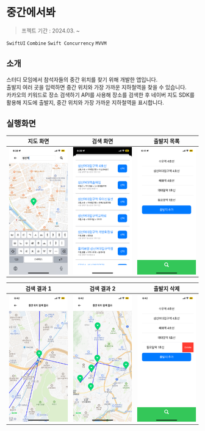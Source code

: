 # 중간에서봐
> 프젝트 기간 : 2024.03. ~

`SwiftUI` `Combine` `Swift Concurrency` `MVVM`

## 소개

스터디 모임에서 참석자들의 중간 위치를 찾기 위해 개발한 앱입니다.<br>
출발지 여러 곳을 입력하면 중간 위치와 가장 가까운 지하철역을 찾을 수 있습니다.<br>
카카오의 키워드로 장소 검색하기 API를 사용해 장소를 검색한 후 네이버 지도 SDK를 활용해 지도에 출발지, 중간 위치와 가장 가까운 지하철역을 표시합니다.<br>

## 실행화면

| 지도 화면 | 검색 화면 | 출발지 목록 |
| :-: | :-: | :-: |
| <img src="./screenshot/지도 화면.PNG" width="500"> | <img src="./screenshot/검색 화면.PNG" width="500"> | <img src="./screenshot/출발지 목록.PNG" width="500"> |

| 검색 결과 1 | 검색 결과 2 | 출발지 삭제 |
| :-: | :-: | :-: |
| <img src="./screenshot/검색 결과1.PNG" width="500"> | <img src="./screenshot/검색 결과2.PNG" width="500"> | <img src="./screenshot/출발지 삭제.PNG" width="500"> |